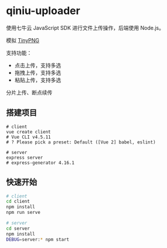 # qiniu-uploader

使用七牛云 JavaScript SDK 进行文件上传操作，后端使用 Node.js。

模拟 [TinyPNG](https://tinypng.com/)

支持功能：

- 点击上传，支持多选
- 拖拽上传，支持多选
- 粘贴上传，支持多选

分片上传、断点续传

## 搭建项目

```shell
# client
vue create client
# Vue CLI v4.5.11
# ? Please pick a preset: Default ([Vue 2] babel, eslint)

# server
express server
# express-generator 4.16.1
```

## 快速开始

```bash
# client
cd client
npm install
npm run serve

# server
cd server
npm install
DEBUG=server:* npm start
```
